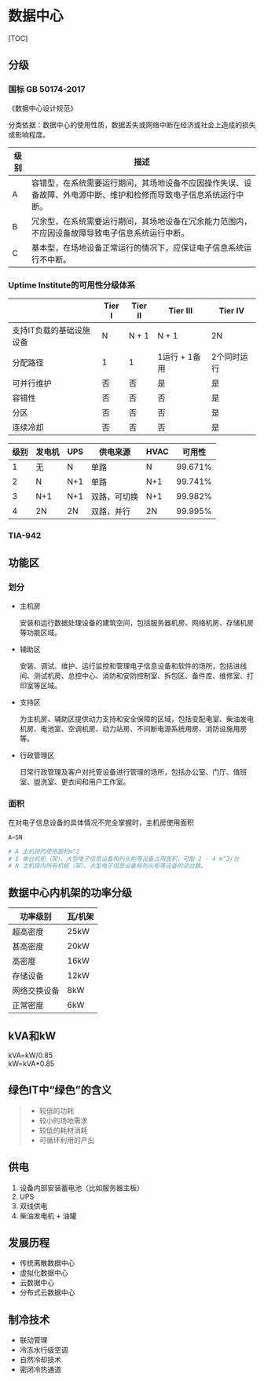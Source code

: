 # 数据中心

[TOC]

## 分级

### 国标 GB 50174-2017
《数据中心设计规范》

分类依据：数据中心的使用性质，数据丢失或网络中断在经济或社会上造成的损失或影响程度。

| 级别 | 描述 |
|------|-----|
| A | 容错型，在系统需要运行期间，其场地设备不应因操作失误、设备故障、外电源中断、维护和检修而导致电子信息系统运行中断。 |
| B | 冗余型，在系统需要运行期间，其场地设备在冗余能力范围内，不应因设备故障导致电子信息系统运行中断。 |
| C | 基本型，在场地设备正常运行的情况下，应保证电子信息系统运行不中断。 |

### Uptime Institute的可用性分级体系

|                          | Tier I | Tier II | Tier III      | Tier IV     |
| ------------------------ | ------ | ------- | ------------- | ----------- |
| 支持IT负载的基础设施设备 | N      | N + 1   | N + 1         | 2N          |
| 分配路径                 | 1      | 1       | 1运行 + 1备用 | 2个同时运行 |
| 可并行维护               | 否     | 否      | 是            | 是          |
| 容错性                   | 否     | 否      | 否            | 是          |
| 分区                     | 否     | 否      | 否            | 是          |
| 连续冷却                 | 否     | 否      | 否            | 是          |



| 级别 | 发电机 | UPS | 供电来源 | HVAC | 可用性 |
|----|-----|-----|------|------|-----|
| 1 | 无 | N | 单路 | N | 99.671% |
| 2 | N | N+1 | 单路 | N+1 | 99.741% |
| 3 | N+1 | N+1 | 双路，可切换 | N+1 | 99.982% |
| 4 | 2N | 2N | 双路，并行 | 2N | 99.995% |

### TIA-942

## 功能区

### 划分

* 主机房

  安装和运行数据处理设备的建筑空间，包括服务器机房、网络机房、存储机房等功能区域。

* 辅助区

  安装、调试、维护、运行监控和管理电子信息设备和软件的场所，包括进线间、测试机房、总控中心、消防和安防控制室、拆包区、备件库、维修室、打印室等区域。

* 支持区

  为主机房、辅助区提供动力支持和安全保障的区域，包括变配电室、柴油发电机房、电池室、空调机房、动力站房、不间断电源系统用房、消防设施用房等。

* 行政管理区

  日常行政管理及客户对托管设备进行管理的场所，包括办公室、门厅、值班室、盥洗室、更衣间和用户工作室。

### 面积

在对电子信息设备的具体情况不完全掌握时，主机房使用面积

```bash
A=SN

# A 主机房的使用面积m^2
# S 单台机柜（架）、大型电子信息设备和列头柜等设备占用面积，可取 2 - 4 m^2/台
# N 主机房内所有机柜（架）、大型电子信息设备和列头柜等设备的总台数。
```



## 数据中心内机架的功率分级

| 功率级别 | 瓦/机架 |
|------|------|
| 超高密度 | 25kW |
| 甚高密度 | 20kW |
| 高密度 | 16kW |
| 存储设备 | 12kW |
| 网络交换设备 | 8kW |
| 正常密度 | 6kW |

## kVA和kW
kVA=kW/0.85  
kW=kVA*0.85

## 绿色IT中“绿色”的含义
>* 较低的功耗
>* 较小的场地需求
>* 较低的耗材消耗
>* 可循环利用的产出

## 供电

1. 设备内部安装蓄电池（比如服务器主板）
2. UPS
3. 双线供电
4. 柴油发电机 + 油罐

## 发展历程

* 传统离散数据中心
* 虚拟化数据中心
* 云数据中心
* 分布式云数据中心

## 制冷技术

* 联动管理
* 冷冻水行级空调
* 自然冷却技术
* 密闭冷热通道